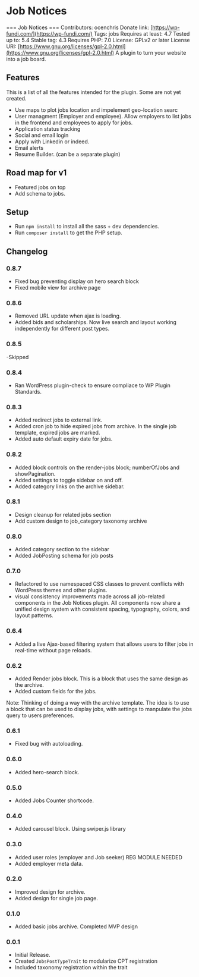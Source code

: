 # Job Notices

=== Job Notices ===
Contributors: ocenchris
Donate link: [https://wp-fundi.com/](https://wp-fundi.com/)
Tags: jobs
Requires at least: 4.7
Tested up to: 5.4
Stable tag: 4.3
Requires PHP: 7.0
License: GPLv2 or later
License URI: [https://www.gnu.org/licenses/gpl-2.0.html](https://www.gnu.org/licenses/gpl-2.0.html)
A plugin to turn your website into a job board.

## Features

This is a list of all the features intended for the plugin. Some are not yet created.

- Use maps to plot jobs location and impelement geo-location searc
- User managment (Employer and employee). Allow employers to list jobs in the frontend and employees to apply for jobs.
- Application status tracking
- Social and email login
- Apply with Linkedin or indeed.
- Email alerts
- Resume Builder. (can be a separate plugin)

## Road map for v1

- Featured jobs on top
- Add schema to jobs.

## Setup

- Run `npm install` to install all the sass + dev dependencies.
- Run `composer install` to get the PHP setup.

## Changelog

### 0.8.7

- Fixed bug preventing display on hero search block
- Fixed mobile view for archive page

### 0.8.6

- Removed URL update when ajax is loading.
- Added bids and scholarships. Now live search and layout working independently for different post types.

### 0.8.5

-Skipped

### 0.8.4

- Ran WordPress plugin-check to ensure compliace to WP Plugin Standards.

### 0.8.3

- Added redirect jobs to external link.
- Added cron job to hide expired jobs from archive. In the single job template, expired jobs are marked.
- Added auto default expiry date for jobs.

### 0.8.2

- Added block controls on the render-jobs block; numberOfJobs and showPagination.
- Added settings to toggle sidebar on and off.
- Added category links on the archive sidebar.

### 0.8.1

- Design cleanup for related jobs section
- Add custom design to job_category taxonomy archive

### 0.8.0

- Added category section to the sidebar
- Added JobPosting schema for job posts

### 0.7.0

- Refactored to use namespaced CSS classes to prevent conflicts with WordPress themes and other plugins.
- visual consistency improvements made across all job-related components in the Job Notices plugin. All components now share a unified design system with consistent spacing, typography, colors, and layout patterns.

### 0.6.4

- Added a live Ajax-based filtering system that allows users to filter jobs in real-time without page reloads.

### 0.6.2

- Added Render jobs block. This is a block that uses the same design as the archive.
- Added custom fields for the jobs.

Note: Thinking of doing a way with the archive template. The idea is to use a block that can be used to display jobs, with settings to manpulate the jobs query to users preferences.

### 0.6.1

- Fixed bug with autoloading.

### 0.6.0

- Added hero-search block.

### 0.5.0

- Added Jobs Counter shortcode.

### 0.4.0

- Added carousel block. Using swiper.js library

### 0.3.0

- Added user roles (employer and Job seeker) REG MODULE NEEDED
- Added employer meta data.

### 0.2.0

- Improved design for archive.
- Added design for single job page.

### 0.1.0

- Added basic jobs archive. Completed MVP design

### 0.0.1

- Initial Release.
- Created `JobsPostTypeTrait` to modularize CPT registration
- Included taxonomy registration within the trait
